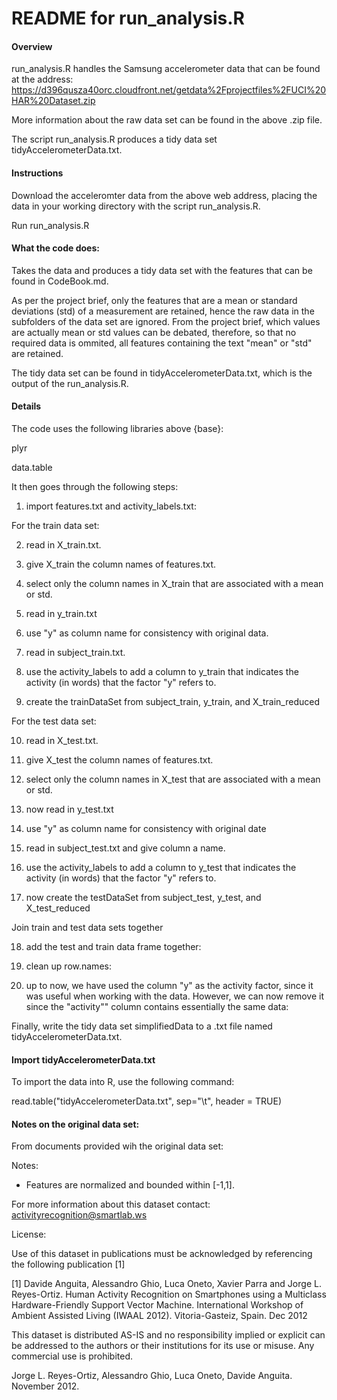 # README for run_analysis.R

#### Overview

run_analysis.R handles the Samsung accelerometer data that can be found at the address:
https://d396qusza40orc.cloudfront.net/getdata%2Fprojectfiles%2FUCI%20HAR%20Dataset.zip

More information about the raw data set can be found in the above .zip file.

The script run_analysis.R produces a tidy data set tidyAccelerometerData.txt.

#### Instructions

Download the acceleromter data from the above web address, placing the data in your working directory with the script run_analysis.R.

Run run_analysis.R


#### What the code does:

Takes the data and produces a tidy data set with the features that can be found in CodeBook.md.

As per the project brief, only the features that are a mean or standard deviations (std) of a measurement are retained, hence the raw data in the subfolders of the data set are ignored. From the project brief, which values are actually mean or std values can be debated, therefore, so that no required data is ommited, all features containing the text "mean" or "std" are retained.

The tidy data set can be found in tidyAccelerometerData.txt, which is the output of the run_analysis.R.

#### Details

The code uses the following libraries above {base}:

plyr

data.table

It then goes through the following steps:

1. import features.txt and activity_labels.txt:

For the train data set:

2. read in X_train.txt.

3. give X_train the column names of features.txt.

4. select only the column names in X_train that are associated with a mean or std.

5. read in y_train.txt

6. use "y" as column name for consistency with original data.

7. read in subject_train.txt.

8. use the activity_labels to add a column to y_train that indicates the activity (in words) that the factor "y" refers to.

9. create the trainDataSet from subject_train, y_train, and X_train_reduced

For the test data set:

10. read in X_test.txt.

11. give X_test the column names of features.txt.

12. select only the column names in X_test that
are associated with a mean or std.

13. now read in y_test.txt

14. use "y" as column name for consistency with original date

15. read in subject_test.txt and give column a name.

16. use the activity_labels to add a column to y_test that indicates the activity (in words) that the factor "y" refers to.

17. now create the testDataSet from subject_test, y_test, and X_test_reduced

Join train and test data sets together

18. add the test and train data frame together:

19. clean up row.names:

20. up to now, we have used the column "y" as the activity factor, since it was useful when working with the data. However, we can now remove it since the "activity"" column contains essentially the same data:

Finally, write the tidy data set simplifiedData to a .txt file named tidyAccelerometerData.txt.

#### Import tidyAccelerometerData.txt

To import the data into R, use the following command:

read.table("tidyAccelerometerData.txt",
            sep="\t", header = TRUE)
            
#### Notes on the original data set:

From documents provided wih the original data set:

Notes: 

- Features are normalized and bounded within [-1,1].

For more information about this dataset contact: activityrecognition@smartlab.ws

License:

Use of this dataset in publications must be acknowledged by referencing the following publication [1] 

[1] Davide Anguita, Alessandro Ghio, Luca Oneto, Xavier Parra and Jorge L. Reyes-Ortiz. Human Activity Recognition on Smartphones using a Multiclass Hardware-Friendly Support Vector Machine. International Workshop of Ambient Assisted Living (IWAAL 2012). Vitoria-Gasteiz, Spain. Dec 2012

This dataset is distributed AS-IS and no responsibility implied or explicit can be addressed to the authors or their institutions for its use or misuse. Any commercial use is prohibited.

Jorge L. Reyes-Ortiz, Alessandro Ghio, Luca Oneto, Davide Anguita. November 2012.



